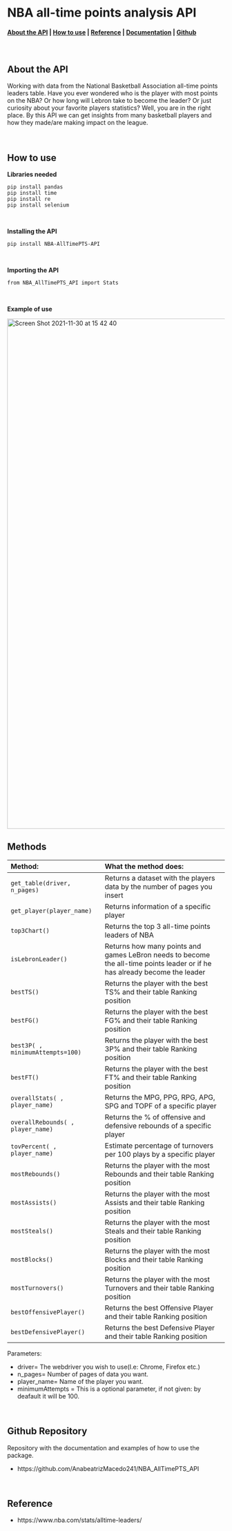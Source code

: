 # NBA all-time points analysis API
<h4><a href="#introduction">About the API</a> | <a href="#instruction">How to use</a> | <a href="#reference">Reference</a> | <a href="#functions">Documentation</a> | <a href="#code">Github</a> </h4>

<br />

<h2 id="introduction">About the API </h2>
<p>
	Working with data from the National Basketball Association all-time points leaders table.
Have you ever wondered who is the player with most points on the NBA? Or how long will Lebron take to become the leader? Or just curiosity about your favorite players statistics? Well, you are in the right place. By this API we can get insights from many basketball players and how they made/are making impact on the league.
</p>

<br />

<h2 id="instruction">How to use</h2>

<strong>Libraries needed</strong>

    pip install pandas
    pip install time
    pip install re
    pip install selenium

<br />

<strong>Installing the API</strong>

    pip install NBA-AllTimePTS-API
  
 <br/>   
    
<strong>Importing the API</strong>

    from NBA_AllTimePTS_API import Stats

<br />

<strong>Example of use</strong>

<img width="1182" alt="Screen Shot 2021-11-30 at 15 42 40" src="https://user-images.githubusercontent.com/84348494/144108221-aabc3efc-0569-4c3a-840b-e934e16bbe4f.png">

<br />
	
<h2 id="functions">Methods</h2>

| Method:                | What the method does:                                                                                                   |
| :----------------------------- | :------------------------------------------------------------------------------------------------------------------- |
|`get_table(driver, n_pages)`| Returns a dataset with the players data by the number of pages you insert                                                                                         |
|`get_player(player_name)`| Returns information of a specific player                                                        |
|`top3Chart()`| Returns the top 3 all-time points leaders of NBA                                                          |
|`isLebronLeader()`| Returns how many points and games LeBron needs to become the all-time points leader or if he has already become the leader                                                                         |
|`bestTS()`| Returns the player with the best TS% and their table Ranking position   |
|`bestFG()`| Returns the player with the best FG% and their table Ranking position   |
|`best3P( , minimumAttempts=100)`| Returns the player with the best 3P% and their table Ranking position                                             |
|`bestFT()`| Returns the player with the best FT% and their table Ranking position  |
|`overallStats( , player_name)`| Returns the MPG, PPG, RPG, APG, SPG and TOPF of a specific player  |
|`overallRebounds( , player_name)`| Returns the % of offensive and defensive rebounds of a specific player  |
|`tovPercent( , player_name)`| Estimate percentage of turnovers per 100 plays by a specific player |
|`mostRebounds()`| Returns the player with the most Rebounds and their table Ranking position |
|`mostAssists()`| Returns the player with the most Assists and their table Ranking position   |
|`mostSteals()`| Returns the player with the most Steals and their table Ranking position     |
|`mostBlocks()`| Returns the player with the most Blocks and their table Ranking position     |
|`mostTurnovers()`| Returns the player with the most Turnovers and their table Ranking position |
|`bestOffensivePlayer()`| Returns the best Offensive Player and their table Ranking position  |
|`bestDefensivePlayer()`| Returns the best Defensive Player and their table Ranking position|
<p>Parameters:
	<ul>
		<li>driver= The webdriver you wish to use(I.e: Chrome, Firefox etc.)</li>
		<li>n_pages= Number of pages of data you want.</li>
  <li>player_name= Name of the player you want.</li>
  <li>minimumAttempts = This is a optional parameter, if not given: by deafault it will be 100.</li>  
	</ul>
</p>

<br />

<h2 id="code">Github Repository</h2>

Repository with the documentation and examples of how to use the package. 

<ul>
	<li>https://github.com/AnabeatrizMacedo241/NBA_AllTimePTS_API</li>
</ul>

<br />

<h2 id="reference">Reference</h2>

<ul>
	<li>https://www.nba.com/stats/alltime-leaders/</li>
</ul>

<br />
